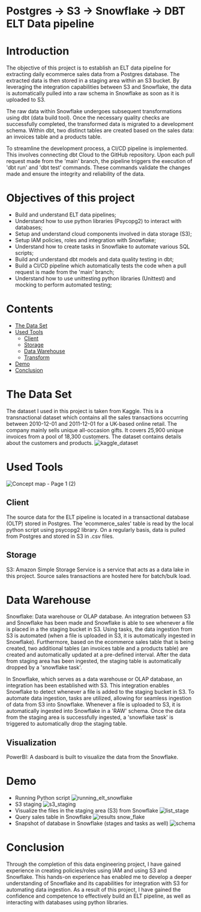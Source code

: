 
# Postgres -> S3 -> Snowflake -> DBT ELT Data pipeline

# Introduction
The objective of this project is to establish an ELT data pipeline for extracting daily ecommerce sales data from a Postgres database. The extracted data is then stored in a staging area within an S3 bucket. By leveraging the integration capabilities between S3 and Snowflake, the data is automatically pulled into a raw schema in Snowflake as soon as it is uploaded to S3.

The raw data within Snowflake undergoes subsequent transformations using dbt (data build tool). Once the necessary quality checks are successfully completed, the transformed data is migrated to a development schema. Within dbt, two distinct tables are created based on the sales data: an invoices table and a products table.

To streamline the development process, a CI/CD pipeline is implemented. This involves connecting dbt Cloud to the GitHub repository. Upon each pull request made from the 'main' branch, the pipeline triggers the execution of 'dbt run' and 'dbt test' commands. These commands validate the changes made and ensure the integrity and reliability of the data.

# Objectives of this project
- Build and understand ELT data pipelines;
- Understand how to use python libraries (Psycopg2) to interact with databases;
- Setup and understand cloud components involved in data storage (S3);
- Setup IAM policies, roles and integration with Snowflake;
- Understand how to create tasks in Snowflake to automate various SQL scripts;
- Build and understand dbt models and data quality testing in dbt;
- Build a CI/CD pipeline which automatically tests the code when a pull request is made from the 'main' branch;
- Understand how to use unittesting python libraries (Unittest) and mocking to perform automated testing;

# Contents

- [The Data Set](#the-data-set)
- [Used Tools](#used-tools)
  - [Client](#client)
  - [Storage](#storage)
  - [Data Warehouse](#datawarehouse)
  - [Transform](#transform)
- [Demo](#demo)
- [Conclusion](#conclusion)


# The Data Set
The dataset I used in this project is taken from Kaggle. This is a transnactional dataset which contains all the sales transactions occurring between 2010-12-01 and 2011-12-01 for a UK-based online retail. The company mainly sells unique all-occasion gifts. It covers 25,900 unique invoices from a pool of 18,300 customers. The dataset contains details about the customers and products.
![kaggle_dataset](https://github.com/mesesanovidiu/snowflake_postgres_dbt_elt_pipeline/assets/108272657/c39649b1-741b-4a70-bee0-5f227ea549c4)


# Used Tools
![Concept map - Page 1 (2)](https://github.com/mesesanovidiu/snowflake_postgres_dbt_elt_pipeline/assets/108272657/4dff22e7-2135-4cfe-a28a-a455f9f353fc)

## Client
The source data for the ELT pipeline is located in a transactional database (OLTP) stored in Postgres. The 'ecommerce_sales' table is read by the local python script using psycopg2 library. On a regularly basis, data is pulled from Postgres and stored in S3 in .csv files.
## Storage
S3: Amazon Simple Storage Service is a service that acts as a data lake in this project. Source sales transactions are hosted here for batch/bulk load.

# Data Warehouse
Snowflake: Data warehouse or OLAP database. An integration between S3 and Snowflake has been made and Snowflake is able to see whenever a file is placed in a the staging bucket in S3. Using tasks, the data ingestion from S3 is automated (when a file is uploaded in S3, it is automatically ingested in Snowflake). Furthermore, based on the ecommerce sales table that is being created, two additional tables (an invoices table and a products table) are created and automatically updated at a pre-defined interval. After the data from staging area has been ingested, the staging table is automatically dropped by a 'snowflake task'.

In Snowflake, which serves as a data warehouse or OLAP database, an integration has been established with S3. This integration enables Snowflake to detect whenever a file is added to the staging bucket in S3. To automate data ingestion, tasks are utilized, allowing for seamless ingestion of data from S3 into Snowflake. Whenever a file is uploaded to S3, it is automatically ingested into Snowflake in a 'RAW' schema. Once the data from the staging area is successfully ingested, a 'snowflake task' is triggered to automatically drop the staging table.


## Visualization
PowerBI: A dasboard is built to visualize the data from the Snowflake.

# Demo
- Running Python script
![running_elt_snowflake](https://github.com/mesesanovidiu/snowflake_postgres_dbt_elt_pipeline/assets/108272657/f99c033c-e408-4331-bfe8-54878a819640)
- S3 staging
![s3_staging](https://github.com/mesesanovidiu/snowflake_postgres_dbt_elt_pipeline/assets/108272657/9477c495-0230-4ea4-aa0a-19717cfddffb)
- Visualize the files in the staging area (S3) from Snowflake
![list_stage](https://github.com/mesesanovidiu/snowflake_postgres_dbt_elt_pipeline/assets/108272657/ac0d97a5-b6d2-4229-a63f-d9d7c3ad0196)
- Query sales table in Snowflake
![results snow_flake](https://github.com/mesesanovidiu/snowflake_postgres_dbt_elt_pipeline/assets/108272657/20fe06be-4a04-44fd-a67b-a1bca110a3d8)
- Snapshot of database in Snowflake (stages and tasks as well)
![schema](https://github.com/mesesanovidiu/snowflake_postgres_dbt_elt_pipeline/assets/108272657/bd92394d-3a12-4959-b4ed-a7aaf7bba358)


# Conclusion
Through the completion of this data engineering project, I have gained experience in creating policies/roles using IAM and using S3 and Snowflake. This hands-on experience has enabled me to develop a deeper understanding of Snowflake and its capabilities for integration with S3 for automating data ingestion. As a result of this project, I have gained the confidence and competence to effectively build an ELT pipeline, as well as interacting with databases using python libraries.
